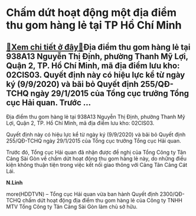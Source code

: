 Chấm dứt hoạt động một địa điểm thu gom hàng lẻ tại TP Hồ Chí Minh
==================================================================

[:gift:Xem chi tiết ở đây:gift:](https://hddtvn.com/cham-dut-hoat-dong-mot-dia-diem-thu-gom-hang-le-tai-tp-ho-chi-minh/)Địa điểm thu gom hàng lẻ tại 938A13 Nguyễn Thị Định, phường Thanh Mỹ Lợi, Quận 2, TP. Hồ Chí Minh, mã địa điểm lưu kho: 02CIS03. Quyết định này có hiệu lực kể từ ngày ký (9/9/2020) và bãi bỏ Quyết định 255/QĐ-TCHQ ngày 29/1/2015 của Tổng cục trưởng Tổng cục Hải quan. Trước …
-----------------------------------------------------------------------------------------------------------------------------------------------------------------------------------------------------------------------------------------------------------------------------------


Địa điểm thu gom hàng lẻ tại 938A13 Nguyễn Thị Định, phường Thanh Mỹ Lợi, Quận 2, TP. Hồ Chí Minh, mã địa điểm lưu kho: 02CIS03.


Quyết định này có hiệu lực kể từ ngày ký (9/9/2020) và bãi bỏ Quyết định 255/QĐ-TCHQ ngày 29/1/2015 của Tổng cục trưởng Tổng cục Hải quan.


Trước đó, Tổng cục Hải quan đã nhận được đề nghị của Tổng Công ty Tân Cảng Sài Gòn về chấm dứt hoạt động thu gom hàng lẻ này, do những điều kiện không thuận tiện trong việc kết nối giao thông với Cảng Tân Cảng Cát Lái.




**N.Linh**



more(HDDTVN) – Tổng cục Hải quan vừa ban hành Quyết định 2300/QĐ-TCHQ chấm dứt hoạt động địa điểm thu gom hàng lẻ của Công ty TNHH MTV Tổng Công ty Tân Cảng Sài Gòn làm chủ sở hữu.

